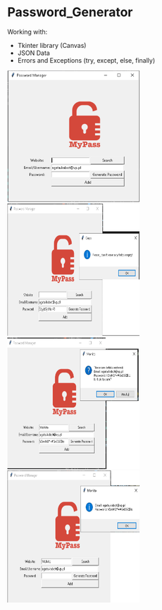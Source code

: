 # Password_Generator

Working with:
- Tkinter library (Canvas)
- JSON Data
- Errors and Exceptions (try, except, else, finally)

<p >
<img src="/photo/password_gen..png" width="300" height="300" ><img src="/photo/empty.png" width="300" height="300" ><img src="/photo/save.png" width="300" height="300" ><img src="/photo/search.png" width="300" height="300" >
</p>
